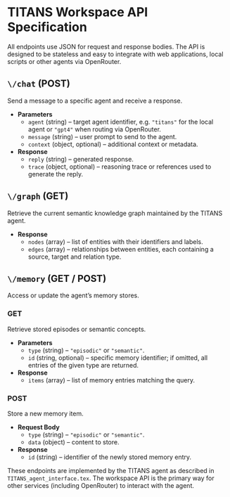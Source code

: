 # TITANS Workspace API Specification

All endpoints use JSON for request and response bodies.  The API is designed to be stateless and easy to integrate with web applications, local scripts or other agents via OpenRouter.

## `\/chat` (POST)

Send a message to a specific agent and receive a response.

* **Parameters**
  * `agent` (string) – target agent identifier, e.g. `"titans"` for the local agent or `"gpt4"` when routing via OpenRouter.
  * `message` (string) – user prompt to send to the agent.
  * `context` (object, optional) – additional context or metadata.
* **Response**
  * `reply` (string) – generated response.
  * `trace` (object, optional) – reasoning trace or references used to generate the reply.

## `\/graph` (GET)

Retrieve the current semantic knowledge graph maintained by the TITANS agent.

* **Response**
  * `nodes` (array) – list of entities with their identifiers and labels.
  * `edges` (array) – relationships between entities, each containing a source, target and relation type.

## `\/memory` (GET / POST)

Access or update the agent’s memory stores.

### GET

Retrieve stored episodes or semantic concepts.

* **Parameters**
  * `type` (string) – `"episodic"` or `"semantic"`.
  * `id` (string, optional) – specific memory identifier; if omitted, all entries of the given type are returned.
* **Response**
  * `items` (array) – list of memory entries matching the query.

### POST

Store a new memory item.

* **Request Body**
  * `type` (string) – `"episodic"` or `"semantic"`.
  * `data` (object) – content to store.
* **Response**
  * `id` (string) – identifier of the newly stored memory entry.

These endpoints are implemented by the TITANS agent as described in `TITANS_agent_interface.tex`.  The workspace API is the primary way for other services (including OpenRouter) to interact with the agent.